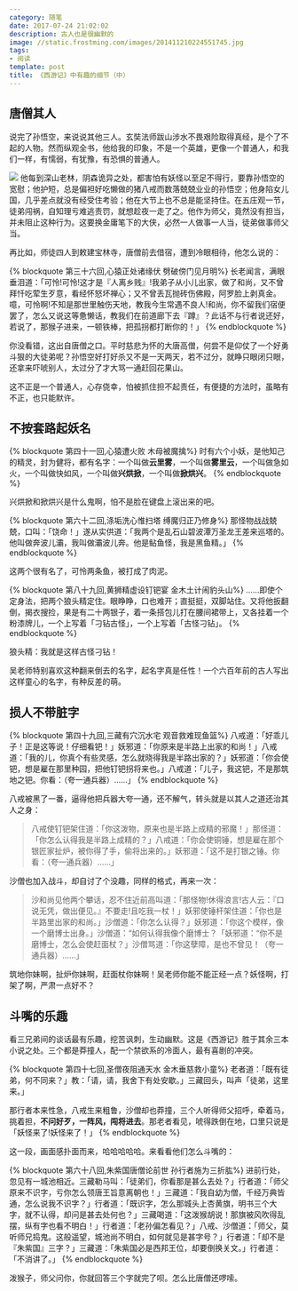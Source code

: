 ```yaml
---
category: 随笔
date: 2017-07-24 21:02:02
description: 古人也是很幽默的
image: //static.frostming.com/images/201411210224551745.jpg
tags:
- 阅读
template: post
title: 《西游记》中有趣的细节（中）
---
```


## 唐僧其人

说完了孙悟空，来说说其他三人。玄奘法师跋山涉水不畏艰险取得真经，是个了不起的人物。然而纵观全书，他给我的印象，不是一个英雄，更像一个普通人，和我们一样，有懦弱，有犹豫，有恐惧的普通人。
<!--more-->
![](//static.frostming.com/images/016-05-17/656/20160517002980.jpg)
他每到深山老林，阴森诡异之处，都害怕有妖怪以至足不得行，要靠孙悟空的宽慰；他护短，总是偏袒好吃懒做的猪八戒而数落兢兢业业的孙悟空；他身陷女儿国，几乎差点就没有经受住考验；他在大节上也不总是能坚持住。在五庄观一节，徒弟闯祸，自知理亏难逃责罚，就想趁夜一走了之。他作为师父，竟然没有担当，并未阻止这种行为。这要换金庸笔下的大侠，必然一人做事一人当，徒弟做事师父当。

再比如，师徒四人到敕建宝林寺，唐僧前去借宿，遭到冷眼相待，他怎么说的：

{% blockquote 第三十六回,心猿正处诸缘伏  劈破傍门见月明%}
长老闻言，满眼垂泪道：「可怜!可怜!这才是『人离乡贱』!我弟子从小儿出家，做了和尚，又不曾拜忏吃荤生歹意，看经怀怒坏禅心；又不曾丢瓦抛砖伤佛殿，阿罗脸上剥真金。噫，可怜啊!不知是那世里触伤天地，教我今生常遇不良人!和尚，你不留我们宿便罢了，怎么又说这等惫懒话，教我们在前道廊下去『蹲』？此话不与行者说还好，若说了，那猴子进来，一顿铁棒，把孤拐都打断你的！」
{% endblockquote %}

你没看错，这出自唐僧之口。平时慈悲为怀的大唐高僧，何尝不是仰仗了一个好勇斗狠的大徒弟呢？孙悟空好打好杀又不是一天两天，若不过分，就睁只眼闭只眼，还拿来吓唬别人，太过分了才大骂一通赶回花果山。

这不正是一个普通人，心存侥幸，怕被抓住担不起责任，有便捷的方法时，虽略有不正，也只能默许。


## 不按套路起妖名

{% blockquote 第四十一回,心猿遭火败  木母被魔擒%}
时有六个小妖，是他知己的精灵，封为健将，都有名字：一个叫做**云里雾**，一个叫做**雾里云**，一个叫做急如火，一个叫做快如风，一个叫做**兴烘掀**，一个叫做**掀烘兴**。
{% endblockquote %}

兴烘掀和掀烘兴是什么鬼啊，怕不是脸在键盘上滚出来的吧。

{% blockquote 第六十二回,涤垢洗心惟扫塔  缚魔归正乃修身%}
那怪物战战兢兢，口叫：「饶命！」遂从实供道：「我两个是乱石山碧波潭万圣龙王差来巡塔的。他叫做奔波儿灞，我叫做灞波儿奔。他是鲇鱼怪，我是黑鱼精。」
{% endblockquote %}

这两个很有名了，可怜两条鱼，被打成了肉泥。

{% blockquote 第八十九回,黄狮精虚设钉钯宴  金木土计闹豹头山%}
……即使个定身法，把两个狼头精定住。眼睁睁，口也难开；直挺挺，双脚站住。又将他扳翻倒，揭衣搜捡，果是有二十两银子，着一条搭包儿打在腰间裙带上，又各挂着一个粉漆牌儿，一个上写着「刁钻古怪」，一个上写着「古怪刁钻」。
{% endblockquote %}

狼头精：我就是这样古怪刁钻！

吴老师特别喜欢这种翻来倒去的名字，起名字真是任性！一个六百年前的古人写出这样童心的名字，有种反差的萌。

## 损人不带脏字

{% blockquote 第四十九回,三藏有穴沉水宅  观音救难现鱼篮%}
八戒道：「好乖儿子！正是这等说！仔细看钯！」妖邪道：「你原来是半路上出家的和尚！」八戒道：「我的儿，你真个有些灵感，怎么就晓得我是半路出家的？」妖邪道：「你会使钯，想是雇在那里种园，把他钉钯拐将来也。」八戒道：「儿子，我这钯，不是那筑地之钯。你看：（夸一通兵器）……」
{% endblockquote %}

八戒被黑了一番，逼得他把兵器大夸一通，还不解气，转头就是以其人之道还治其人之身：

> 八戒使钉钯架住道：「你这泼物，原来也是半路上成精的邪魔！」那怪道：「你怎么认得我是半路上成精的？」八戒道：「你会使铜锤，想是雇在那个银匠家扯炉，被你得了手，偷将出来的。」妖邪道：「这不是打银之锤。你看：（夸一通兵器）……」

沙僧也加入战斗，却自讨了个没趣，同样的格式，再来一次：

> 沙和尚见他两个攀话，忍不住近前高叫道：「那怪物!休得浪言!古人云：『口说无凭，做出便见。』不要走!且吃我一杖！」妖邪使锤杆架住道：「你也是半路里出家的和尚。」沙僧道：「你怎么认得？」妖邪道：「你这个模样，像一个磨博士出身。」沙僧道：“如何认得我像个磨博士？「妖邪道：“你不是磨博士，怎么会使赶面杖？」沙僧骂道：「你这孽障，是也不曾见！（夸一通兵器）……」

筑地你妹啊，扯炉你妹啊，赶面杖你妹啊！吴老师你能不能正经一点？妖怪啊，打架了啊，严肃一点好不？

## 斗嘴的乐趣

看三兄弟间的谈话最有乐趣，挖苦讽刺，生动幽默。这是《西游记》胜于其余三本小说之处。三个都是莽撞人，配一个禁欲系的冷面人，最有喜剧的冲突。

{% blockquote 第四十七回,圣僧夜阻通天水  金木垂慈救小童%}
老者道：「既有徒弟，何不同来？」教：「请，请，我舍下有处安歇。」三藏回头，叫声「徒弟，这里来。」

那行者本来性急，八戒生来粗鲁，沙僧却也莽撞，三个人听得师父招呼，牵着马，挑着担，**不问好歹，一阵风，闯将进去**。那老者看见，唬得跌倒在地，口里只说是「妖怪来了!妖怪来了！」
{% endblockquote %}

这一段，画面感扑面而来，哈哈哈哈哈。来看看他们怎么斗嘴的：

{% blockquote 第六十八回,朱紫国唐僧论前世  孙行者施为三折肱%}
进前行处，忽见有一城池相近。三藏勒马叫：「徒弟们，你看那是甚么去处？」行者道：「师父原来不识字，亏你怎么领唐王旨意离朝也！」三藏道：「我自幼为僧，千经万典皆通，怎么说我不识字？」行者道：「既识字，怎么那城头上杏黄旗，明书三个大字，就不认得，却问是甚去处何也？」三藏喝道：「这泼猴胡说！那旗被风吹得乱摆，纵有字也看不明白！」行者道：「老孙偏怎看见？」八戒、沙僧道：「师父，莫听师兄捣鬼。这般遥望，城池尚不明白，如何就见是甚字号？」行者道：「却不是『朱紫国』三字？」三藏道：「朱紫国必是西邦王位，却要倒换关文。」行者道：「不消讲了。」
{% endblockquote %}

泼猴子，师父问你，你就回答三个字就完了呗。怎么比唐僧还啰嗦。
